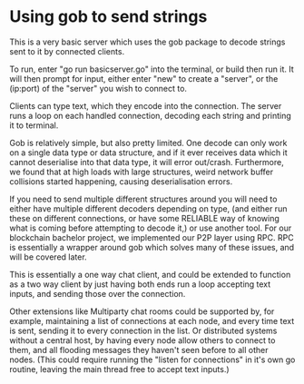 # Using gob to send strings

This is a very basic server which uses the gob package to decode strings sent to it by connected clients.

To run, enter "go run basicserver.go" into the terminal, or build then run it. It will then prompt for input, either enter "new" to create a "server", or the (ip:port) of the "server" you wish to connect to.

Clients can type text, which they encode into the connection. The server runs a loop on each handled connection, decoding each string and printing it to terminal.

Gob is relatively simple, but also pretty limited. One decode can only work on a single data type or data structure, and if it ever receives data which it cannot deserialise into that data type, it will error out/crash. Furthermore, we found that at high loads with large structures, weird network buffer collisions started happening, causing deserialisation errors.

If you need to send multiple different structures around you will need to either have multiple different decoders depending on type, (and either run these on different connections, or have some RELIABLE way of knowing what is coming before attempting to decode it,) or use another tool. For our blockchain bachelor project, we implemented our P2P layer using RPC. RPC is essentially a wrapper around gob which solves many of these issues, and will be covered later.

This is essentially a one way chat client, and could be extended to function as a two way client by just having both ends run a loop accepting text inputs, and sending those over the connection. 

Other extensions like Multiparty chat rooms could be supported by, for example, maintaining a list of connections at each node, and every time text is sent, sending it to every connection in the list. Or distributed systems without a central host, by having every node allow others to connect to them, and all flooding messages they haven't seen before to all other nodes. (This could require running the "listen for connections" in it's own go routine, leaving the main thread free to accept text inputs.)
